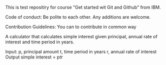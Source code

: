 This is test repositiry for course "Get started wit Git and Github" from IBM.

Code of conduct:
Be polite to each other. Any additions are welcome.

Contribution Guidelines:
You can to contribute in common way 

A calculator that calculates simple interest given principal, annual rate of interest and time period in years.

Input:
   p, principal amount
   t, time period in years
   r, annual rate of interest
Output
   simple interest = p*t*r
